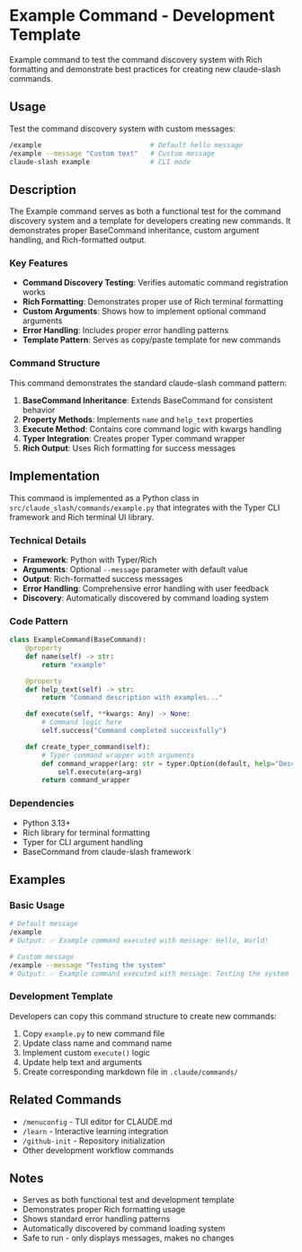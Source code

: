 # Example Command - Development Template

Example command to test the command discovery system with Rich formatting and demonstrate best practices for creating new claude-slash commands.

## Usage

Test the command discovery system with custom messages:

```bash
/example                           # Default hello message
/example --message "Custom text"   # Custom message
claude-slash example               # CLI mode
```

## Description

The Example command serves as both a functional test for the command discovery system and a template for developers creating new commands. It demonstrates proper BaseCommand inheritance, custom argument handling, and Rich-formatted output.

### Key Features

- **Command Discovery Testing**: Verifies automatic command registration works
- **Rich Formatting**: Demonstrates proper use of Rich terminal formatting
- **Custom Arguments**: Shows how to implement optional command arguments
- **Error Handling**: Includes proper error handling patterns
- **Template Pattern**: Serves as copy/paste template for new commands

### Command Structure

This command demonstrates the standard claude-slash command pattern:

1. **BaseCommand Inheritance**: Extends BaseCommand for consistent behavior
2. **Property Methods**: Implements `name` and `help_text` properties
3. **Execute Method**: Contains core command logic with kwargs handling
4. **Typer Integration**: Creates proper Typer command wrapper
5. **Rich Output**: Uses Rich formatting for success messages

## Implementation

This command is implemented as a Python class in `src/claude_slash/commands/example.py` that integrates with the Typer CLI framework and Rich terminal UI library.

### Technical Details

- **Framework**: Python with Typer/Rich
- **Arguments**: Optional `--message` parameter with default value
- **Output**: Rich-formatted success messages
- **Error Handling**: Comprehensive error handling with user feedback
- **Discovery**: Automatically discovered by command loading system

### Code Pattern

```python
class ExampleCommand(BaseCommand):
    @property
    def name(self) -> str:
        return "example"

    @property
    def help_text(self) -> str:
        return "Command description with examples..."

    def execute(self, **kwargs: Any) -> None:
        # Command logic here
        self.success("Command completed successfully")

    def create_typer_command(self):
        # Typer command wrapper with arguments
        def command_wrapper(arg: str = typer.Option(default, help="Description")):
            self.execute(arg=arg)
        return command_wrapper
```

### Dependencies

- Python 3.13+
- Rich library for terminal formatting
- Typer for CLI argument handling
- BaseCommand from claude-slash framework

## Examples

### Basic Usage
```bash
# Default message
/example
# Output: ✅ Example command executed with message: Hello, World!

# Custom message
/example --message "Testing the system"
# Output: ✅ Example command executed with message: Testing the system
```

### Development Template

Developers can copy this command structure to create new commands:

1. Copy `example.py` to new command file
2. Update class name and command name
3. Implement custom `execute()` logic
4. Update help text and arguments
5. Create corresponding markdown file in `.claude/commands/`

## Related Commands

- `/menuconfig` - TUI editor for CLAUDE.md
- `/learn` - Interactive learning integration
- `/github-init` - Repository initialization
- Other development workflow commands

## Notes

- Serves as both functional test and development template
- Demonstrates proper Rich formatting usage
- Shows standard error handling patterns
- Automatically discovered by command loading system
- Safe to run - only displays messages, makes no changes
